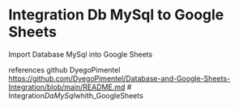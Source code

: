 # Integration Db MySql to Google Sheets

Import Database MySql into Google Sheets

references github DyegoPimentel
https://github.com/DyegoPimentel/Database-and-Google-Sheets-Integration/blob/main/README.md
#   I n t e g r a t i o n _ D a M y S q l _ w h i t h _ G o o g l e S h e e t s  
 